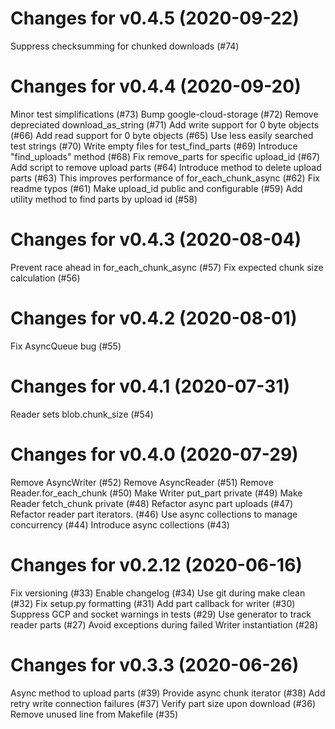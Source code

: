 # Changes for v0.4.5 (2020-09-22)
Suppress checksumming for chunked downloads (#74)

# Changes for v0.4.4 (2020-09-20)
Minor test simplifications (#73)
Bump google-cloud-storage (#72)
Remove depreciated download_as_string (#71)
Add write support for 0 byte objects (#66)
Add read support for 0 byte objects (#65)
Use less easily searched test strings (#70)
Write empty files for test_find_parts (#69)
Introduce "find_uploads" method (#68)
Fix remove_parts for specific upload_id (#67)
Add script to remove upload parts (#64)
Introduce method to delete upload parts (#63)
This improves performance of for_each_chunk_async (#62)
Fix readme typos (#61)
Make upload_id public and configurable (#59)
Add utility method to find parts by upload id (#58)

# Changes for v0.4.3 (2020-08-04)
Prevent race ahead in for_each_chunk_async (#57)
Fix expected chunk size calculation (#56)

# Changes for v0.4.2 (2020-08-01)
Fix AsyncQueue bug (#55)

# Changes for v0.4.1 (2020-07-31)
Reader sets blob.chunk_size (#54)

# Changes for v0.4.0 (2020-07-29)
Remove AsyncWriter (#52)
Remove AsyncReader (#51)
Remove Reader.for_each_chunk (#50)
Make Writer put_part private (#49)
Make Reader fetch_chunk private (#48)
Refactor async part uploads (#47)
Refactor reader part iterators. (#46)
Use async collections to manage concurrency (#44)
Introduce async collections (#43)

# Changes for v0.2.12 (2020-06-16)
Fix versioning (#33)
Enable changelog (#34)
Use git during make clean (#32)
Fix setup.py formatting (#31)
Add part callback for writer (#30)
Suppress GCP and socket warnings in tests (#29)
Use generator to track reader parts (#27)
Avoid exceptions during failed Writer instantiation (#28)

# Changes for v0.3.3 (2020-06-26)
Async method to upload parts (#39)
Provide async chunk iterator (#38)
Add retry write connection failures (#37)
Verify part size upon download (#36)
Remove unused line from Makefile (#35)
